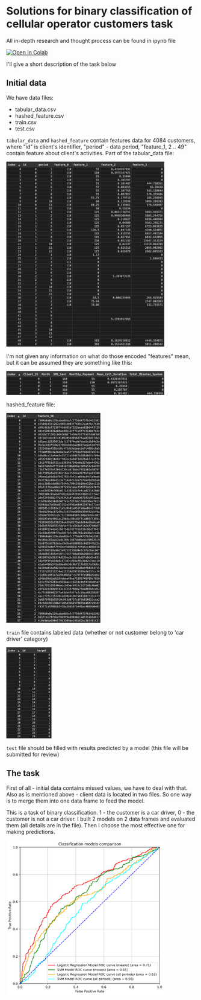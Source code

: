 # Solutions for binary classification of cellular operator customers task
All in-depth research and thought process can be found in ipynb file 

[![Open In Colab](https://colab.research.google.com/assets/colab-badge.svg)](https://colab.research.google.com/github/blastertec/cellular-operator-custormers-classification/blob/main/cellular_clients_models.ipynb)

I'll give a short description of the task below

## Initial data
We have data files:
* tabular_data.csv
* hashed_feature.csv
* train.csv
* test.csv

`tabular_data` and `hashed_feature` contain features data for 4084 customers, where "id" is client's identifier, "period" - data period, "feature_1, 2 .. 49" contain feature about client's activities.
Part of the tabular_data file:
<p align="left">
  <img src="img/tabular_data.png" alt="initial tabular data" width="420"/>
</p>

I'm not given any information on what do those encoded "features" mean, but it can be assumed they are something like this:
<p align="left">
  <img src="img/readable_headings.png" alt="possible headings for the data table" width="420"/>
</p>

hashed_feature file:
 <p align="left">
   <img src="img/hashes.png" alt="hashed feature" width="250"/>
 </p>

`train` file contains labeled data (whether or not customer belong to 'car driver' category)  
 <p align="left">
   <img src="img/train_set.png" alt="labeled data" width="120"/>
 </p>

`test` file should be filled with results predicted by a model (this file will be submitted for review) 


## The task
First of all - initial data contains missed values, we have to deal with that. Also as is mentioned above - client data is located in two files. So one way is to merge them into one data frame to feed the model.

This is a task of binary classification. 1 - the customer is a car driver, 0 - the customer is not a car driver.
I built 2 models on 2 data frames and evaluated them (all details are in the file). Then I choose the most effective one for making predictions.
 <p align="left">
   <img src="img/ROC-AUC.png" alt="evaluating models" width="420"/>
 </p>



